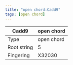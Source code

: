 ```yaml
---
title: "open chord:Cadd9"
tags: [open chord]
---
```


|Cadd9|open chord|
|---|---|
|Type|open chord|
|Root string|5|
|Fingering|X32030|

